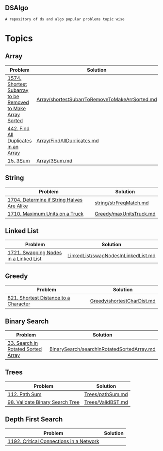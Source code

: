 DSAlgo
-------
`A repository of ds and algo popular problems topic wise `

# Topics

## Array

| Problem | Solution |
|---------|----------|
|[1574. Shortest Subarray to be Removed to Make Array Sorted](https://leetcode.com/problems/shortest-subarray-to-be-removed-to-make-array-sorted/)|[Array/shortestSubarrToRemoveToMakeArrSorted.md](Array/shortestSubarrToRemoveToMakeArrSorted.md)|
|[442. Find All Duplicates in an Array](https://leetcode.com/problems/find-all-duplicates-in-an-array/)| [Array/FindAllDuplicates.md](Array/FindAllDuplicates.md)|
|[15. 3Sum](https://leetcode.com/problems/3sum/)|[Array/3Sum.md](Array/3Sum.md)|


## String

| Problem | Solution |
|---------|----------|
| [1704. Determine if String Halves Are Alike](https://leetcode.com/problems/determine-if-string-halves-are-alike/) | [string/strFreqMatch.md](string/strFreqMatch.md)| 
|[1710. Maximum Units on a Truck](https://leetcode.com/problems/maximum-units-on-a-truck/)| [Greedy/maxUnitsTruck.md](Greedy/maxUnitsTruck.md)|

## Linked List

| Problem | Solution |
|---------|----------|
|[1721. Swapping Nodes in a Linked List](https://leetcode.com/problems/swapping-nodes-in-a-linked-list/)| [LinkedList/swapNodesInLinkedList.md](LinkedList/swapNodesInLinkedList.md)|

## Greedy

| Problem | Solution |
|---------|----------|
|[821. Shortest Distance to a Character](https://leetcode.com/problems/shortest-distance-to-a-character/)|[Greedy/shortestCharDist.md](Greedy/shortestCharDist.md)|


## Binary Search
            
| Problem | Solution |
|---------|----------|
|[33. Search in Rotated Sorted Array](https://leetcode.com/problems/search-in-rotated-sorted-array/)|[BinarySearch/searchInRotatedSortedArray.md](BinarySearch/searchInRotatedSortedArray.md)|

## Trees

| Problem | Solution |
|---------|----------|
|[112. Path Sum](https://leetcode.com/problems/path-sum/)|[Trees/pathSum.md](Trees/pathSum.md)|
|[98. Validate Binary Search Tree](https://leetcode.com/problems/validate-binary-search-tree/)|[Trees/ValidBST.md](Trees/ValidBST.md)|

## Depth First Search

| Problem | Solution |
|---------|----------|
|[1192. Critical Connections in a Network](https://leetcode.com/problems/critical-connections-in-a-network/)||